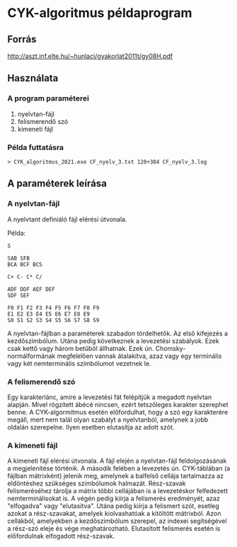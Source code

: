 # CYK-algoritmus példaprogram

## Forrás

http://aszt.inf.elte.hu/~hunlaci/gyakorlat2011t/gy08H.pdf

## Használata

### A program paraméterei
 1. nyelvtan-fájl
 2. felismerendő szó
 3. kimeneti fájl

### Példa futtatásra

`> CYK_algoritmus_2021.exe CF_nyelv_3.txt 128+384 CF_nyelv_3.log`

## A paraméterek leírása

### A nyelvtan-fájl

A nyelvtant definiáló fájl elérési útvonala.

Példa:
```
S

SAB SFB
BCA BCF BCS

C+ C- C* C/

ADF DDF AEF DEF
SDF SEF

F0 F1 F2 F3 F4 F5 F6 F7 F8 F9
E1 E2 E3 E4 E5 E6 E7 E8 E9
S0 S1 S2 S3 S4 S5 S6 S7 S8 S9
```

A nyelvtan-fájlban a paraméterek szabadon tördelhetők.
Az első kifejezés a kezdőszimbólum.
Utána pedig következnek a levezetési szabályok. Ezek csak kettő vagy három betűből állhatnak. Ezek ún. Chomsky-normálformának megfelelően vannak átalakítva, azaz vagy egy terminális vagy két nemterminális szimbólumot vezetnek le.

### A felismerendő szó

Egy karakterlánc, amire a levezetési fát felépítjük a megadott nyelvtan alapján. Mivel rögzített ábécé nincsen, ezért tetszőleges karakter szerephet benne. A CYK-algormitmus esetén előfordulhat, hogy a szó egy karakterére megáll, mert nem talál olyan szabályt a nyelvtanból, amelynek a jobb oldalán szerepelne. Ilyen esetben elutasítja az adott szót.

### A kimeneti fájl

A kimeneti fájl elérési útvonala. A fájl elején a nyelvtan-fájl feldolgozásának a megjelenítése történik. A második felében a levezetés ún. CYK-táblában (a fájlban mátrixként) jelenik meg, amelynek a balfelső cellája tartalmazza az eldöntéshez szükséges szimbólumok halmazát. Rész-szavak felismeréséhez tárolja a mátrix többi cellájában is a levezetéskor felfedezett nemterminálisokat is. A végén pedig kiírja a felismerés eredményét, azaz "elfogadva" vagy "elutasitva". Utána pedig kiírja a felismert szót, esetleg azokat a rész-szavakat, amelyek kiolvashatóak a kitöltött mátrixból. Azon cellákból, amelyekben a kezdőszimbólum szerepel, az indexei segítségével a rész-szó eleje és vége meghatározható. Elutasított felismerés esetén is előfordulnak elfogadott rész-szavak.